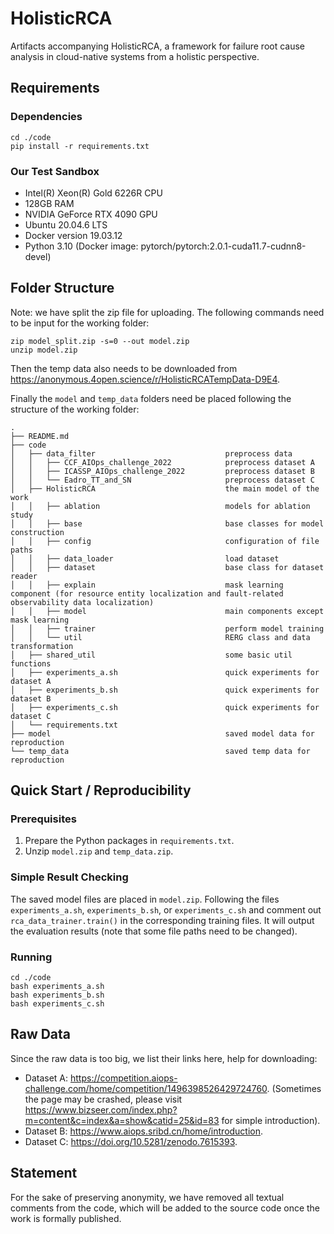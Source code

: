# HolisticRCA

Artifacts accompanying HolisticRCA, a framework for failure root cause analysis in cloud-native systems from a holistic perspective. 

## Requirements

### Dependencies

````
cd ./code
pip install -r requirements.txt
````

### Our Test Sandbox

- Intel(R) Xeon(R) Gold 6226R CPU
- 128GB RAM
- NVIDIA GeForce RTX 4090 GPU
- Ubuntu 20.04.6 LTS
- Docker version 19.03.12
- Python 3.10 (Docker image: pytorch/pytorch:2.0.1-cuda11.7-cudnn8-devel)

## Folder Structure

Note: we have split the zip file for uploading. The following commands need to be input for the working folder:
````
zip model_split.zip -s=0 --out model.zip
unzip model.zip
````
Then the temp data also needs to be downloaded from https://anonymous.4open.science/r/HolisticRCATempData-D9E4.

Finally the ``model`` and ``temp_data`` folders need be placed following the structure of the working folder:
````
.
├── README.md
├── code                                          
│   ├── data_filter                             preprocess data
│   │   ├── CCF_AIOps_challenge_2022            preprocess dataset A
│   │   ├── ICASSP_AIOps_challenge_2022         preprocess dataset B
│   │   └── Eadro_TT_and_SN                     preprocess dataset C
│   ├── HolisticRCA                             the main model of the work
│   │   ├── ablation                            models for ablation study
│   │   ├── base                                base classes for model construction
│   │   ├── config                              configuration of file paths
│   │   ├── data_loader                         load dataset
│   │   ├── dataset                             base class for dataset reader
│   │   ├── explain                             mask learning component (for resource entity localization and fault-related observability data localization)
│   │   ├── model                               main components except mask learning
│   │   ├── trainer                             perform model training
│   │   └── util                                RERG class and data transformation
│   ├── shared_util                             some basic util functions
│   ├── experiments_a.sh                        quick experiments for dataset A
│   ├── experiments_b.sh                        quick experiments for dataset B
│   ├── experiments_c.sh                        quick experiments for dataset C
│   └── requirements.txt
├── model                                       saved model data for reproduction
└── temp_data                                   saved temp data for reproduction
````

## Quick Start / Reproducibility

### Prerequisites

1. Prepare the Python packages in ``requirements.txt``.
2. Unzip ``model.zip`` and ``temp_data.zip``.

### Simple Result Checking

The saved model files are placed in ``model.zip``. Following the files ``experiments_a.sh``, ``experiments_b.sh``, or ``experiments_c.sh`` and comment out ``rca_data_trainer.train()`` in the corresponding training files. It will output the evaluation results (note that some file paths need to be changed).

### Running

````
cd ./code
bash experiments_a.sh
bash experiments_b.sh
bash experiments_c.sh
````

## Raw Data

Since the raw data is too big, we list their links here, help for downloading:

- Dataset A: https://competition.aiops-challenge.com/home/competition/1496398526429724760. (Sometimes the page may be crashed, please visit https://www.bizseer.com/index.php?m=content&c=index&a=show&catid=25&id=83 for simple introduction).
- Dataset B: https://www.aiops.sribd.cn/home/introduction.
- Dataset C: https://doi.org/10.5281/zenodo.7615393.

## Statement

For the sake of preserving anonymity, we have removed all textual comments from the code, which will be added to the source code once the work is formally published.
